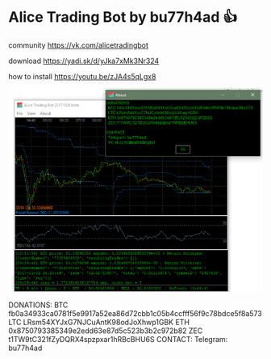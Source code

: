 # Alice Trading Bot by bu77h4ad :+1:
community https://vk.com/alicetradingbot

download https://yadi.sk/d/yJka7xMk3Nr324

how to install https://youtu.be/zJA4s5qLgx8

![alt text](Cover.png)

DONATIONS: 
	BTC fb0a34933ca0781f5e9917a52ea86d72cbb1c05b4ccfff56f9c78bdce5f8a573
	LTC LRsm54XYJxG7NJCuAntK98odJoXhwp1GBK
	ETH 0x8750793385349e2edd63e87d5c523b3b2c972b82
	ZEC t1TW9tC321fZyDQRX4spzpxar1hRBcBHU6S
CONTACT:
	Telegram: bu77h4ad
